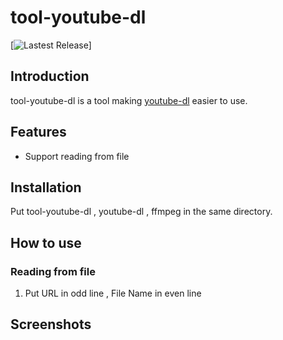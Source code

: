 # tool-youtube-dl
[![Lastest Release](https://img.shields.io/github/v/release/stardusstt/tool-youtube-dl?include_prereleases)]
## Introduction
tool-youtube-dl is a tool making [youtube-dl](https://github.com/ytdl-org/youtube-dl) easier to use. 

## Features
* Support reading from file 



## Installation
Put tool-youtube-dl , youtube-dl , ffmpeg in the same directory.


## How to use

### Reading from file 
  1. Put URL in odd line , File Name in even line 


## Screenshots

